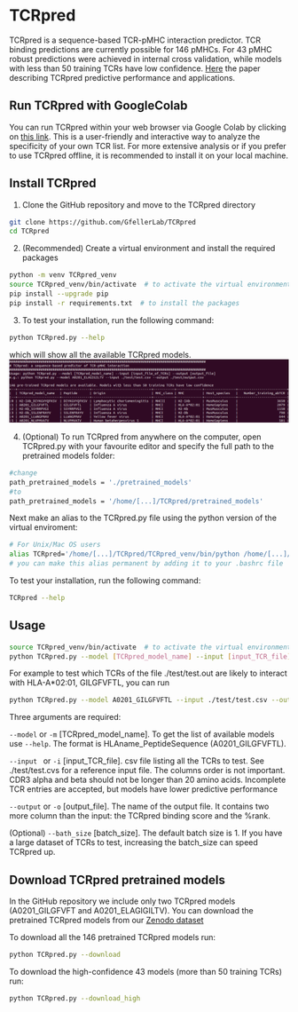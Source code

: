 # TCRpred
TCRpred is a sequence-based TCR-pMHC interaction predictor. 
TCR binding predictions are currently possible for 146 pMHCs. 
For 43 pMHC robust predictions were achieved in internal cross validation, while models with less than 50 training TCRs have low confidence.
[Here](XXXX) the paper describing TCRpred predictive performance and applications.


## Run TCRpred with GoogleColab
You can run TCRpred within your web browser via Google Colab by clicking on [this link](https://colab.research.google.com/github/GfellerLab/TCRpred/blob/main/colab_TCRpred.ipynb).
This is a user-friendly and interactive way to analyze the specificity of your own TCR list.
For more extensive analysis or if you prefer to use TCRpred offline, it is recommended to install it on your local machine.

## Install TCRpred 

1. Clone the GitHub repository and move to the TCRpred directory
```bash
git clone https://github.com/GfellerLab/TCRpred 
cd TCRpred
```

2. (Recommended) Create a virtual environment and install the required packages
```bash
python -m venv TCRpred_venv  
source TCRpred_venv/bin/activate  # to activate the virtual environment (TCRpred_venv)
pip install --upgrade pip
pip install -r requirements.txt  # to install the packages
```

3. To test your installation, run the following command:
```bash
python TCRpred.py --help
```

which will show all the available TCRpred models.
![](help_output.png)  


4. (Optional) To run TCRpred from anywhere on the computer, open TCRpred.py with your favourite editor and specify the full path to the pretrained models folder:
```bash
#change
path_pretrained_models = './pretrained_models'
#to 
path_pretrained_models = '/home/[...]/TCRpred/pretrained_models'
```
Next make an alias to the TCRpred.py file using the python version of the virtual enviroment:
```bash
# For Unix/Mac OS users
alias TCRpred='/home/[...]/TCRpred/TCRpred_venv/bin/python /home/[...]/TCRpred/TCRpred.py'
# you can make this alias permanent by adding it to your .bashrc file
```
To test your installation, run the following command:
```bash
TCRpred --help
```

## Usage

```bash
source TCRpred_venv/bin/activate  # to activate the virtual environment (TCRpred_venv)
python TCRpred.py --model [TCRpred_model_name] --input [input_TCR_file] --out [output_file]
```

For example to test which TCRs of the file ./test/test.out are likely to interact with HLA-A\*02:01, GILGFVFTL, you can run 
```bash
python TCRpred.py --model A0201_GILGFVFTL --input ./test/test.csv --out ./test/out.csv
```


Three arguments are required:

``` --model ``` or  ``` -m ``` [TCRpred_model_name]. 
To get the list of available models use ``` --help ```. 
The format is HLAname_PeptideSequence (A0201_GILGFVFTL).

```--input ``` or ``` -i ``` [input_TCR_file].
csv file listing all the TCRs to test. See ./test/test.cvs for a reference input file. The columns order is not important.
CDR3 alpha and beta should not be longer than 20 amino acids.
Incomplete TCR entries are accepted, but models have lower predictive performance

``` --output ``` or ``` -o ``` [output_file].
The name of the output file. It contains two more column than the input: the TCRpred binding score and the %rank.

(Optional) ``` --bath_size ``` [batch_size].
The default batch size is 1. If you have a large dataset of TCRs to test, increasing the batch_size can speed TCRpred up.

## Download TCRpred pretrained models

In the GitHub repository we include only two TCRpred models (A0201_GILGFVFT and A0201_ELAGIGILTV). 
You can download the pretrained TCRpred models from our [Zenodo dataset](https://doi.org/10.5281/zenodo.7930623)

To download all the 146 pretrained TCRpred models run:
```bash
python TCRpred.py --download
```

To download the high-confidence 43 models (more than 50 training TCRs) run:
```bash
python TCRpred.py --download_high
```
